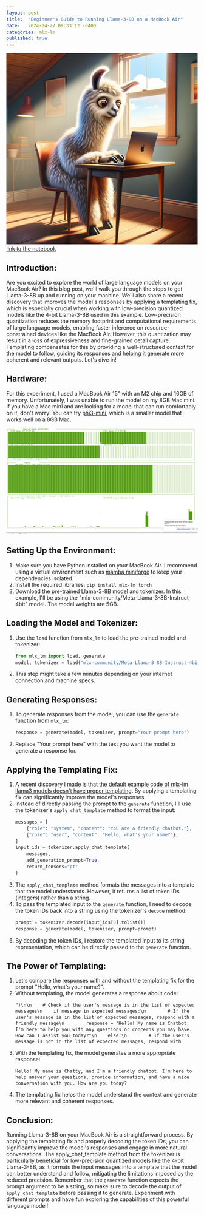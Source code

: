 ```yaml
---
layout: post
title:  "Beginner's Guide to Running Llama-3-8B on a MacBook Air"
date:   2024-04-27 09:33:12 -0400
categories: mlx-lm
published: true
---
```

![lm](/assets/llama3_mac/llama_mac.png)
[link to the notebook](https://github.com/xueerchen1990/blog_notebooks/blob/main/begginer_guide_llama3_mlx_macbook_air/llama3-8B-mlx-macbook-air.ipynb)

## Introduction:
Are you excited to explore the world of large language models on your MacBook Air? In this blog post, we'll walk you through the steps to get Llama-3-8B up and running on your machine. We'll also share a recent discovery that improves the model's responses by applying a templating fix, which is especially crucial when working with low-precision quantized models like the 4-bit Llama-3-8B used in this example. Low-precision quantization reduces the memory footprint and computational requirements of large language models, enabling faster inference on resource-constrained devices like the MacBook Air. However, this quantization may result in a loss of expressiveness and fine-grained detail capture. Templating compensates for this by providing a well-structured context for the model to follow, guiding its responses and helping it generate more coherent and relevant outputs. Let's dive in!

## Hardware:
For this experiment, I used a MacBook Air 15" with an M2 chip and 16GB of memory. Unfortunately, I was unable to run the model on my 8GB Mac mini. If you have a Mac mini and are looking for a model that can run comfortably on it, don't worry! You can try [phi3-mini](https://huggingface.co/mlx-community/Phi-3-mini-4k-instruct-4bit), which is a smaller model that works well on a 8GB Mac.

![lm](/assets/llama3_mac/usage.png)

## Setting Up the Environment:
1. Make sure you have Python installed on your MacBook Air. I recommend using a virtual environment such as [mamba miniforge](https://github.com/conda-forge/miniforge?tab=readme-ov-file#miniforge3) to keep your dependencies isolated.
2. Install the required libraries: `pip install mlx-lm torch`
3. Download the pre-trained Llama-3-8B model and tokenizer. In this example, I'll be using the "mlx-community/Meta-Llama-3-8B-Instruct-4bit" model. The model weights are 5GB.

## Loading the Model and Tokenizer:
1. Use the `load` function from `mlx_lm` to load the pre-trained model and tokenizer:
   ```python
   from mlx_lm import load, generate
   model, tokenizer = load("mlx-community/Meta-Llama-3-8B-Instruct-4bit")
   ```
2. This step might take a few minutes depending on your internet connection and machine specs.

## Generating Responses:
1. To generate responses from the model, you can use the `generate` function from `mlx_lm`:
   ```python
   response = generate(model, tokenizer, prompt="Your prompt here")
   ```
2. Replace "Your prompt here" with the text you want the model to generate a response for.

## Applying the Templating Fix:
1. A recent discovery I made is that the default [example code of mlx-lm llama3 models doesn't have proper templating](https://huggingface.co/mlx-community/Meta-Llama-3-8B-Instruct-4bithttps://huggingface.co/mlx-community/Meta-Llama-3-8B-Instruct-4bit). By applying a templating fix can significantly improve the model's responses.
2. Instead of directly passing the prompt to the `generate` function, I'll use the tokenizer's `apply_chat_template` method to format the input:
   ```python
   messages = [
       {"role": "system", "content": "You are a friendly chatbot."},
       {"role": "user", "content": "Hello, what's your name?"},
   ]
   input_ids = tokenizer.apply_chat_template(
       messages,
       add_generation_prompt=True,
       return_tensors="pt"
   )
   ```
3. The `apply_chat_template` method formats the messages into a template that the model understands. However, it returns a list of token IDs (integers) rather than a string.
4. To pass the templated input to the `generate` function, I need to decode the token IDs back into a string using the tokenizer's `decode` method:
   ```python
   prompt = tokenizer.decode(input_ids[0].tolist())
   response = generate(model, tokenizer, prompt=prompt)
   ```
5. By decoding the token IDs, I restore the templated input to its string representation, which can be directly passed to the `generate` function.

## The Power of Templating:
1. Let's compare the responses with and without the templating fix for the prompt "Hello, what's your name?".
2. Without templating, the model generates a response about code:
   ```
   ")\n\n    # Check if the user's message is in the list of expected messages\n    if message in expected_messages:\n        # If the user's message is in the list of expected messages, respond with a friendly message\n        response = "Hello! My name is Chatbot. I'm here to help you with any questions or concerns you may have. How can I assist you today?"\n    else:\n        # If the user's message is not in the list of expected messages, respond with
   ```
3. With the templating fix, the model generates a more appropriate response:
   ```
   Hello! My name is Chatty, and I'm a friendly chatbot. I'm here to help answer your questions, provide information, and have a nice conversation with you. How are you today?
   ```
4. The templating fix helps the model understand the context and generate more relevant and coherent responses.

## Conclusion:
Running Llama-3-8B on your MacBook Air is a straightforward process. By applying the templating fix and properly decoding the token IDs, you can significantly improve the model's responses and engage in more natural conversations. The apply_chat_template method from the tokenizer is particularly beneficial for low-precision quantized models like the 4-bit Llama-3-8B, as it formats the input messages into a template that the model can better understand and follow, mitigating the limitations imposed by the reduced precision. Remember that the `generate` function expects the prompt argument to be a string, so make sure to decode the output of `apply_chat_template` before passing it to generate. Experiment with different prompts and have fun exploring the capabilities of this powerful language model!
